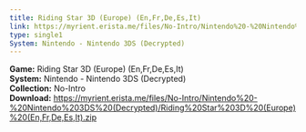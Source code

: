 ```yaml
---
title: Riding Star 3D (Europe) (En,Fr,De,Es,It)
link: https://myrient.erista.me/files/No-Intro/Nintendo%20-%20Nintendo%203DS%20(Decrypted)/Riding%20Star%203D%20(Europe)%20(En,Fr,De,Es,It).zip
type: single1
System: Nintendo - Nintendo 3DS (Decrypted)
---
```

<b>Game:</b> Riding Star 3D (Europe) (En,Fr,De,Es,It)<br>
<b>System:</b> Nintendo - Nintendo 3DS (Decrypted)<br>
<b>Collection:</b> No-Intro<br>
<b>Download:</b> https://myrient.erista.me/files/No-Intro/Nintendo%20-%20Nintendo%203DS%20(Decrypted)/Riding%20Star%203D%20(Europe)%20(En,Fr,De,Es,It).zip